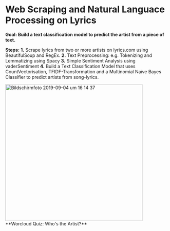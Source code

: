 # Web Scraping and Natural Languace Processing on Lyrics

**Goal: Build a text classification model to predict the artist from a piece of text.**

**Steps:**
**1.** Scrape lyrics from two or more artists on lyrics.com using BeautifulSoup and RegEx.
**2.** Text Preprocessing:  e.g. Tokenizing and Lemmatizing using Spacy
**3.** Simple Sentiment Analysis using vaderSentiment
**4.** Build a Text Classification Model that uses CountVectorisation, TFIDF-Transformation and a Multinomial Naïve Bayes Classifier to predict artists from song-lyrics.

<img width="427" alt="Bildschirmfoto 2019-09-04 um 16 14 37" src="https://user-images.githubusercontent.com/50407361/64263170-81d2d000-cf2f-11e9-8dd0-2401e9783cbe.png">
**Worcloud Quiz: Who's the Artist?**
